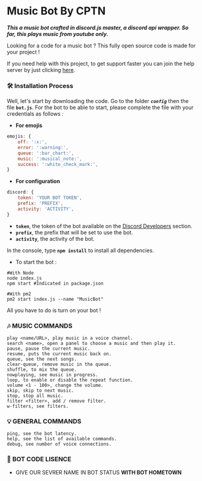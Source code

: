 # Music Bot By **CPTN**
***This a music bot crafted in discord.js master, a discord api wrapper. So far, this plays music from youtube only.***

Looking for a code for a music bot ? This fully open source code is made for your project !

If you need help with this project, to get support faster you can join the help server by just clicking [here](https://discord.gg/gDwHcXSqkb).

### 🛠 **Installation Process**

Well, let's start by downloading the code.
Go to the folder ***`config`*** then the file **`bot.js`**.
For the bot to be able to start, please complete the file with your credentials as follows :

- **For emojis**

```js
emojis: {
    off: ':x:',
    error: ':warning:',
    queue: ':bar_chart:',
    music: ':musical_note:',
    success: ':white_check_mark:',
}
```

- **For configuration**

```js
discord: {
    token: 'YOUR BOT TOKEN',
    prefix: 'PREFIX',
    activity: 'ACTIVITY',
}
```

- **`token`**, the token of the bot available on the [Discord Developers](https://discordapp.com/developers/applications) section.
- **`prefix`**, the prefix that will be set to use the bot.
- **`activity`**, the activity of the bot.

In the console, type **`npm install`** to install all dependencies.

- To start the bot :

```
#With Node
node index.js
npm start #Indicated in package.json

#With pm2
pm2 start index.js --name "MusicBot"
```

All you have to do is turn on your bot !

### 🎶 **MUSIC COMMANDS**

```
play <name/URL>, play music in a voice channel.
search <name>, open a panel to choose a music and then play it.
pause, pause the current music.
resume, puts the current music back on.
queue, see the next songs.
clear-queue, remove music in the queue.
shuffle, to mix the queue.
nowplaying, see music in progress.
loop, to enable or disable the repeat function.
volume <1 - 100>, change the volume.
skip, skip to next music.
stop, stop all music.
filter <filter>, add / remove filter.
w-filters, see filters.
```

### 💡 **GENERAL COMMANDS**

```
ping, see the bot latency.
help, see the list of available commands.
debug, see number of voice connections.
```

### 🎵 **BOT CODE LISENCE**

- GIVE OUR SEVRER NAME IN BOT STATUS **WITH BOT HOMETOWN**
